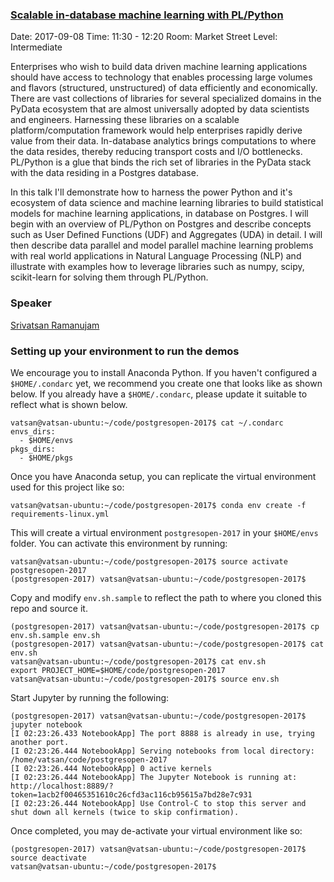 ### [Scalable in-database machine learning with PL/Python](https://postgresql.us/events/schedule/pgopen2017/session/343-scalable-in-database-machine-learning-with-plpython/)

Date: 2017-09-08
Time: 11:30 - 12:20
Room: Market Street
Level: Intermediate

Enterprises who wish to build data driven machine learning applications should have access to technology that enables processing large volumes and flavors (structured, unstructured) of data efficiently and economically. There are vast collections of libraries for several specialized domains in the PyData ecosystem that are almost universally adopted by data scientists and engineers. Harnessing these libraries on a scalable platform/computation framework would help enterprises rapidly derive value from their data. In-database analytics brings computations to where the data resides, thereby reducing transport costs and I/O bottlenecks. PL/Python is a glue that binds the rich set of libraries in the PyData stack with the data residing in a Postgres database.

In this talk I'll demonstrate how to harness the power Python and it's ecosystem of data science and machine learning libraries to build statistical models for machine learning applications, in database on Postgres. I will begin with an overview of PL/Python on Postgres and describe concepts such as User Defined Functions (UDF) and Aggregates (UDA) in detail. I will then describe data parallel and model parallel machine learning problems with real world applications in Natural Language Processing (NLP) and illustrate with examples how to leverage libraries such as numpy, scipy, scikit-learn for solving them through PL/Python.

### Speaker

[Srivatsan Ramanujam](https://postgresql.us/events/schedule/pgopen2017/speaker/123-srivatsan-ramanujam/)

### Setting up your environment to run the demos

We encourage you to install Anaconda Python. If you haven't configured a `$HOME/.condarc` yet, we recommend you create one that looks like as shown below. If you already have a `$HOME/.condarc`, please update it suitable to reflect what is shown below.

```
vatsan@vatsan-ubuntu:~/code/postgresopen-2017$ cat ~/.condarc
envs_dirs:
  - $HOME/envs
pkgs_dirs:
  - $HOME/pkgs
``` 

Once you have Anaconda setup, you can replicate the virtual environment used for this project like so:

```
vatsan@vatsan-ubuntu:~/code/postgresopen-2017$ conda env create -f requirements-linux.yml 
```

This will create a virtual environment `postgresopen-2017` in your `$HOME/envs` folder. You can activate this environment by running:

```
vatsan@vatsan-ubuntu:~/code/postgresopen-2017$ source activate postgresopen-2017
(postgresopen-2017) vatsan@vatsan-ubuntu:~/code/postgresopen-2017$ 
```

Copy and modify `env.sh.sample` to reflect the path to where you cloned this repo and source it.

```
(postgresopen-2017) vatsan@vatsan-ubuntu:~/code/postgresopen-2017$ cp env.sh.sample env.sh
(postgresopen-2017) vatsan@vatsan-ubuntu:~/code/postgresopen-2017$ cat env.sh
vatsan@vatsan-ubuntu:~/code/postgresopen-2017$ cat env.sh
export PROJECT_HOME=$HOME/code/postgresopen-2017
vatsan@vatsan-ubuntu:~/code/postgresopen-2017$ source env.sh
```

Start Jupyter by running the following:

```
(postgresopen-2017) vatsan@vatsan-ubuntu:~/code/postgresopen-2017$ jupyter notebook
[I 02:23:26.433 NotebookApp] The port 8888 is already in use, trying another port.
[I 02:23:26.444 NotebookApp] Serving notebooks from local directory: /home/vatsan/code/postgresopen-2017
[I 02:23:26.444 NotebookApp] 0 active kernels 
[I 02:23:26.444 NotebookApp] The Jupyter Notebook is running at: http://localhost:8889/?token=1acb2f00465351610c26cfd3ac116cb95615a7bd28e7c931
[I 02:23:26.444 NotebookApp] Use Control-C to stop this server and shut down all kernels (twice to skip confirmation).
```

Once completed, you may de-activate your virtual environment like so:

```
(postgresopen-2017) vatsan@vatsan-ubuntu:~/code/postgresopen-2017$ source deactivate
vatsan@vatsan-ubuntu:~/code/postgresopen-2017$
```

